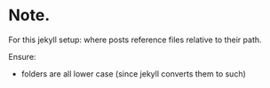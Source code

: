 Note.
=====

For this jekyll setup: where posts reference files relative to their path.

Ensure:

- folders are all lower case (since jekyll converts them to such)

